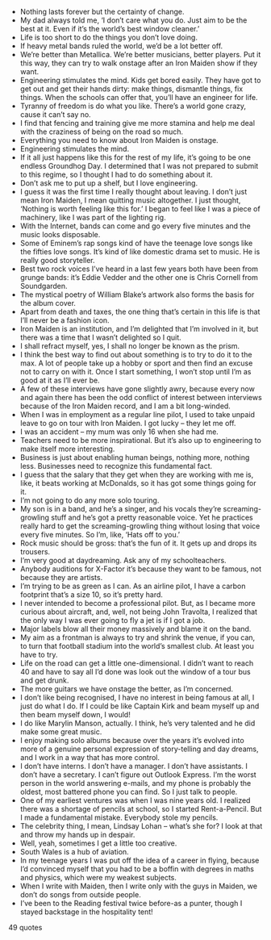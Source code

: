  - Nothing lasts forever but the certainty of change.
 - My dad always told me, ‘I don’t care what you do. Just aim to be the best at it. Even if it’s the world’s best window cleaner.’
 - Life is too short to do the things you don’t love doing.
 - If heavy metal bands ruled the world, we’d be a lot better off.
 - We’re better than Metallica. We’re better musicians, better players. Put it this way, they can try to walk onstage after an Iron Maiden show if they want.
 - Engineering stimulates the mind. Kids get bored easily. They have got to get out and get their hands dirty: make things, dismantle things, fix things. When the schools can offer that, you’ll have an engineer for life.
 - Tyranny of freedom is do what you like. There’s a world gone crazy, cause it can’t say no.
 - I find that fencing and training give me more stamina and help me deal with the craziness of being on the road so much.
 - Everything you need to know about Iron Maiden is onstage.
 - Engineering stimulates the mind.
 - If it all just happens like this for the rest of my life, it’s going to be one endless Groundhog Day. I determined that I was not prepared to submit to this regime, so I thought I had to do something about it.
 - Don’t ask me to put up a shelf, but I love engineering.
 - I guess it was the first time I really thought about leaving. I don’t just mean Iron Maiden, I mean quitting music altogether. I just thought, ‘Nothing is worth feeling like this for.’ I began to feel like I was a piece of machinery, like I was part of the lighting rig.
 - With the Internet, bands can come and go every five minutes and the music looks disposable.
 - Some of Eminem’s rap songs kind of have the teenage love songs like the fifties love songs. It’s kind of like domestic drama set to music. He is really good storyteller.
 - Best two rock voices I’ve heard in a last few years both have been from grunge bands: it’s Eddie Vedder and the other one is Chris Cornell from Soundgarden.
 - The mystical poetry of William Blake’s artwork also forms the basis for the album cover.
 - Apart from death and taxes, the one thing that’s certain in this life is that I’ll never be a fashion icon.
 - Iron Maiden is an institution, and I’m delighted that I’m involved in it, but there was a time that I wasn’t delighted so I quit.
 - I shall refract myself, yes, I shall no longer be known as the prism.
 - I think the best way to find out about something is to try to do it to the max. A lot of people take up a hobby or sport and then find an excuse not to carry on with it. Once I start something, I won’t stop until I’m as good at it as I’ll ever be.
 - A few of these interviews have gone slightly awry, because every now and again there has been the odd conflict of interest between interviews because of the Iron Maiden record, and I am a bit long-winded.
 - When I was in employment as a regular line pilot, I used to take unpaid leave to go on tour with Iron Maiden. I got lucky – they let me off.
 - I was an accident – my mum was only 16 when she had me.
 - Teachers need to be more inspirational. But it’s also up to engineering to make itself more interesting.
 - Business is just about enabling human beings, nothing more, nothing less. Businesses need to recognize this fundamental fact.
 - I guess that the salary that they get when they are working with me is, like, it beats working at McDonalds, so it has got some things going for it.
 - I’m not going to do any more solo touring.
 - My son is in a band, and he’s a singer, and his vocals they’re screaming-growling stuff and he’s got a pretty reasonable voice. Yet he practices really hard to get the screaming-growling thing without losing that voice every five minutes. So I’m, like, ‘Hats off to you.’
 - Rock music should be gross: that’s the fun of it. It gets up and drops its trousers.
 - I’m very good at daydreaming. Ask any of my schoolteachers.
 - Anybody auditions for X-Factor it’s because they want to be famous, not because they are artists.
 - I’m trying to be as green as I can. As an airline pilot, I have a carbon footprint that’s a size 10, so it’s pretty hard.
 - I never intended to become a professional pilot. But, as I became more curious about aircraft, and, well, not being John Travolta, I realized that the only way I was ever going to fly a jet is if I got a job.
 - Major labels blow all their money massively and blame it on the band.
 - My aim as a frontman is always to try and shrink the venue, if you can, to turn that football stadium into the world’s smallest club. At least you have to try.
 - Life on the road can get a little one-dimensional. I didn’t want to reach 40 and have to say all I’d done was look out the window of a tour bus and get drunk.
 - The more guitars we have onstage the better, as I’m concerned.
 - I don’t like being recognised, I have no interest in being famous at all, I just do what I do. If I could be like Captain Kirk and beam myself up and then beam myself down, I would!
 - I do like Marylin Manson, actually. I think, he’s very talented and he did make some great music.
 - I enjoy making solo albums because over the years it’s evolved into more of a genuine personal expression of story-telling and day dreams, and I work in a way that has more control.
 - I don’t have interns. I don’t have a manager. I don’t have assistants. I don’t have a secretary. I can’t figure out Outlook Express. I’m the worst person in the world answering e-mails, and my phone is probably the oldest, most battered phone you can find. So I just talk to people.
 - One of my earliest ventures was when I was nine years old. I realized there was a shortage of pencils at school, so I started Rent-a-Pencil. But I made a fundamental mistake. Everybody stole my pencils.
 - The celebrity thing, I mean, Lindsay Lohan – what’s she for? I look at that and throw my hands up in despair.
 - Well, yeah, sometimes I get a little too creative.
 - South Wales is a hub of aviation.
 - In my teenage years I was put off the idea of a career in flying, because I’d convinced myself that you had to be a boffin with degrees in maths and physics, which were my weakest subjects.
 - When I write with Maiden, then I write only with the guys in Maiden, we don’t do songs from outside people.
 - I’ve been to the Reading festival twice before-as a punter, though I stayed backstage in the hospitality tent!

49 quotes